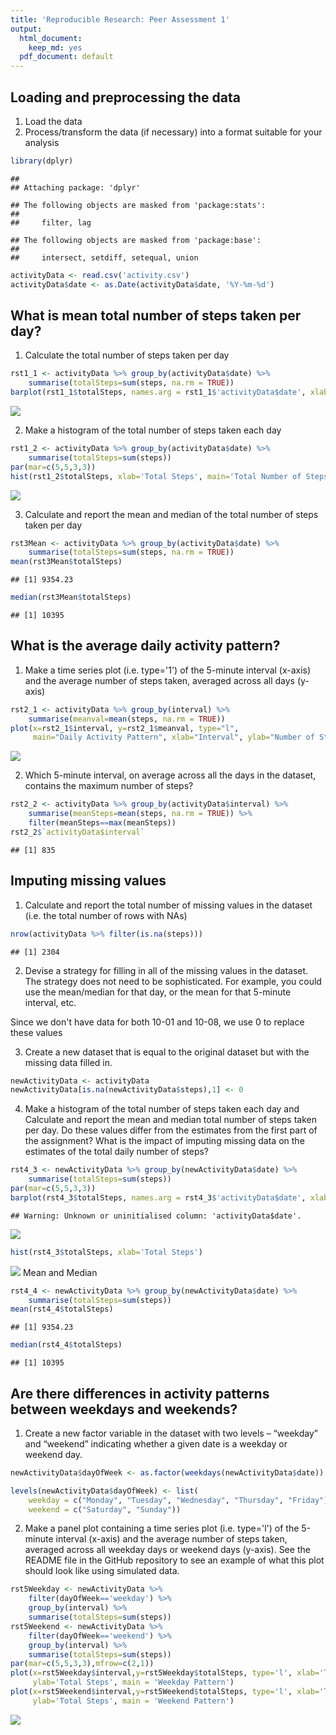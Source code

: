 ```yaml
---
title: 'Reproducible Research: Peer Assessment 1'
output:
  html_document:
    keep_md: yes
  pdf_document: default
---
```



## Loading and preprocessing the data
1. Load the data
2. Process/transform the data (if necessary) into a format suitable for your analysis

```r
library(dplyr)
```

```
## 
## Attaching package: 'dplyr'
```

```
## The following objects are masked from 'package:stats':
## 
##     filter, lag
```

```
## The following objects are masked from 'package:base':
## 
##     intersect, setdiff, setequal, union
```

```r
activityData <- read.csv('activity.csv')
activityData$date <- as.Date(activityData$date, '%Y-%m-%d')
```

## What is mean total number of steps taken per day?
1. Calculate the total number of steps taken per day

```r
rst1_1 <- activityData %>% group_by(activityData$date) %>%
    summarise(totalSteps=sum(steps, na.rm = TRUE))
barplot(rst1_1$totalSteps, names.arg = rst1_1$'activityData$date', xlab="Days", ylab="Total Steps", main="Total Steps Per Day")
```

![](PA1_template_files/figure-html/unnamed-chunk-2-1.png)<!-- -->

2. Make a histogram of the total number of steps taken each day

```r
rst1_2 <- activityData %>% group_by(activityData$date) %>%
    summarise(totalSteps=sum(steps))
par(mar=c(5,5,3,3))
hist(rst1_2$totalSteps, xlab='Total Steps', main='Total Number of Steps Taken Each Day')
```

![](PA1_template_files/figure-html/unnamed-chunk-3-1.png)<!-- -->

3. Calculate and report the mean and median of the total number of steps taken per day

```r
rst3Mean <- activityData %>% group_by(activityData$date) %>%
    summarise(totalSteps=sum(steps, na.rm = TRUE))
mean(rst3Mean$totalSteps)
```

```
## [1] 9354.23
```

```r
median(rst3Mean$totalSteps)
```

```
## [1] 10395
```


## What is the average daily activity pattern?
1. Make a time series plot (i.e. type='1') of the 5-minute interval (x-axis) and the average number of steps taken, averaged across all days (y-axis)

```r
rst2_1 <- activityData %>% group_by(interval) %>%
    summarise(meanval=mean(steps, na.rm = TRUE))
plot(x=rst2_1$interval, y=rst2_1$meanval, type="l",
     main="Daily Activity Pattern", xlab="Interval", ylab="Number of Steps")
```

![](PA1_template_files/figure-html/unnamed-chunk-5-1.png)<!-- -->

2. Which 5-minute interval, on average across all the days in the dataset, contains the maximum number of steps?

```r
rst2_2 <- activityData %>% group_by(activityData$interval) %>%
    summarise(meanSteps=mean(steps, na.rm = TRUE)) %>%
    filter(meanSteps==max(meanSteps))
rst2_2$`activityData$interval`
```

```
## [1] 835
```

## Imputing missing values
1. Calculate and report the total number of missing values in the dataset (i.e. the total number of rows with NAs)

```r
nrow(activityData %>% filter(is.na(steps)))
```

```
## [1] 2304
```

2. Devise a strategy for filling in all of the missing values in the dataset. The strategy does not need to be sophisticated. For example, you could use the mean/median for that day, or the mean for that 5-minute interval, etc.

Since we don't have data for both 10-01 and 10-08, we use 0 to replace these values

3. Create a new dataset that is equal to the original dataset but with the missing data filled in.

```r
newActivityData <- activityData
newActivityData[is.na(newActivityData$steps),1] <- 0
```

4. Make a histogram of the total number of steps taken each day and Calculate and report the mean and median total number of steps taken per day. Do these values differ from the estimates from the first part of the assignment? What is the impact of imputing missing data on the estimates of the total daily number of steps?

```r
rst4_3 <- newActivityData %>% group_by(newActivityData$date) %>%
    summarise(totalSteps=sum(steps))
par(mar=c(5,5,3,3))
barplot(rst4_3$totalSteps, names.arg = rst4_3$'activityData$date', xlab="Days", ylab="Total Steps", main="Total Steps Per Day")
```

```
## Warning: Unknown or uninitialised column: 'activityData$date'.
```

![](PA1_template_files/figure-html/unnamed-chunk-9-1.png)<!-- -->

```r
hist(rst4_3$totalSteps, xlab='Total Steps')
```

![](PA1_template_files/figure-html/unnamed-chunk-9-2.png)<!-- -->
Mean and Median

```r
rst4_4 <- newActivityData %>% group_by(newActivityData$date) %>%
    summarise(totalSteps=sum(steps))
mean(rst4_4$totalSteps)
```

```
## [1] 9354.23
```

```r
median(rst4_4$totalSteps)
```

```
## [1] 10395
```

## Are there differences in activity patterns between weekdays and weekends?
1. Create a new factor variable in the dataset with two levels – “weekday” and “weekend” indicating whether a given date is a weekday or weekend day.

```r
newActivityData$dayOfWeek <- as.factor(weekdays(newActivityData$date))

levels(newActivityData$dayOfWeek) <- list(
    weekday = c("Monday", "Tuesday", "Wednesday", "Thursday", "Friday"),
    weekend = c("Saturday", "Sunday"))
```
2. Make a panel plot containing a time series plot (i.e. type='l') of the 5-minute interval (x-axis) and the average number of steps taken, averaged across all weekday days or weekend days (y-axis). See the README file in the GitHub repository to see an example of what this plot should look like using simulated data.

```r
rst5Weekday <- newActivityData %>% 
    filter(dayOfWeek=='weekday') %>%
    group_by(interval) %>%
    summarise(totalSteps=sum(steps))
rst5Weekend <- newActivityData %>% 
    filter(dayOfWeek=='weekend') %>%
    group_by(interval) %>%
    summarise(totalSteps=sum(steps))
par(mar=c(5,5,3,3),mfrow=c(2,1))
plot(x=rst5Weekday$interval,y=rst5Weekday$totalSteps, type='l', xlab='Total Steps',
     ylab='Total Steps', main = 'Weekday Pattern')
plot(x=rst5Weekend$interval,y=rst5Weekend$totalSteps, type='l', xlab='Total Steps',
     ylab='Total Steps', main = 'Weekend Pattern')
```

![](PA1_template_files/figure-html/unnamed-chunk-12-1.png)<!-- -->
